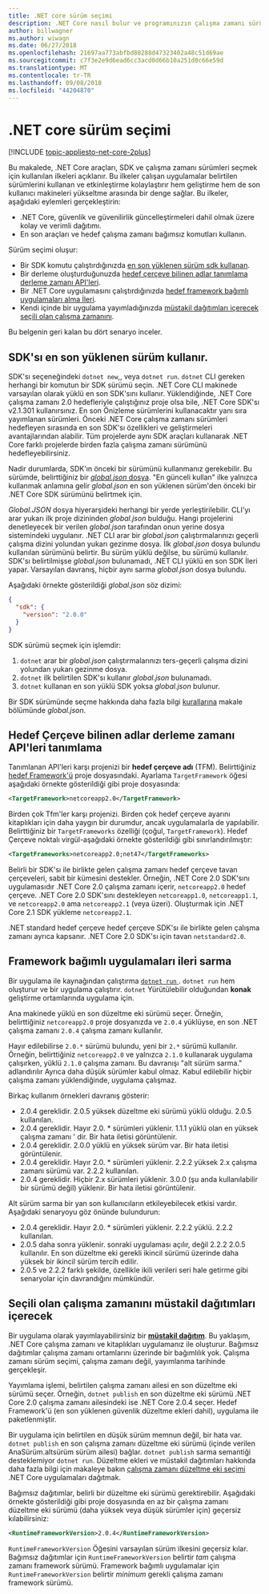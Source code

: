 ```yaml
---
title: .NET core sürüm seçimi
description: .NET Core nasıl bulur ve programınızın çalışma zamanı sürümleri seçer öğrenin.
author: billwagner
ms.author: wiwagn
ms.date: 06/27/2018
ms.openlocfilehash: 21697aa773abfbd88288d47323402a48c51d69ae
ms.sourcegitcommit: c7f3e2e9d6ead6cc3acd0d66b10a251d0c66e59d
ms.translationtype: MT
ms.contentlocale: tr-TR
ms.lasthandoff: 09/08/2018
ms.locfileid: "44204870"
---
```

# <a name="net-core-version-selection"></a>.NET core sürüm seçimi

[!INCLUDE [topic-appliesto-net-core-2plus](../../../includes/topic-appliesto-net-core-2plus.md)]

Bu makalede, .NET Core araçları, SDK ve çalışma zamanı sürümleri seçmek için kullanılan ilkeleri açıklanır. Bu ilkeler çalışan uygulamalar belirtilen sürümlerini kullanan ve etkinleştirme kolaylaştırır hem geliştirme hem de son kullanıcı makineleri yükseltme arasında bir denge sağlar. Bu ilkeler, aşağıdaki eylemleri gerçekleştirin:

- .NET Core, güvenlik ve güvenilirlik güncelleştirmeleri dahil olmak üzere kolay ve verimli dağıtımı.
- En son araçları ve hedef çalışma zamanı bağımsız komutları kullanın.

Sürüm seçimi oluşur:

- Bir SDK komutu çalıştırdığınızda [en son yüklenen sürüm sdk kullanan](#the-sdk-uses-the-latest-installed-version).
- Bir derleme oluşturduğunuzda [hedef çerçeve bilinen adlar tanımlama derleme zamanı API'leri](#target-framework-monikers-define-build-time-apis).
- Bir .NET Core uygulamasını çalıştırdığınızda [hedef framework bağımlı uygulamaları alma İleri](#framework-dependent-apps-roll-forward).
- Kendi içinde bir uygulama yayımladığınızda [müstakil dağıtımları içerecek seçili olan çalışma zamanını](#self-contained-deployments-include-the-selected-runtime).

Bu belgenin geri kalan bu dört senaryo inceler.

## <a name="the-sdk-uses-the-latest-installed-version"></a>SDK'sı en son yüklenen sürüm kullanır.

SDK'sı seçeneğindeki `dotnet new`,, veya `dotnet run`. `dotnet` CLI gereken herhangi bir komutun bir SDK sürümü seçin. .NET Core CLI makinede varsayılan olarak yüklü en son SDK'sını kullanır. Yüklendiğinde, .NET Core çalışma zamanı 2.0 hedefleriyle çalıştığınız proje olsa bile, .NET Core SDK'sı v2.1.301 kullanırsınız. En son Önizleme sürümlerini kullanacaktır yanı sıra yayımlanan sürümleri. Önceki .NET Core çalışma zamanı sürümleri hedefleyen sırasında en son SDK'sı özellikleri ve geliştirmeleri avantajlarından alabilir. Tüm projelerde aynı SDK araçları kullanarak .NET Core farklı projelerde birden fazla çalışma zamanı sürümünü hedefleyebilirsiniz.

Nadir durumlarda, SDK'ın önceki bir sürümünü kullanmanız gerekebilir. Bu sürümde, belirttiğiniz bir [ *global.json* dosya](../tools/global-json.md). "En günceli kullan" ilke yalnızca kullanmak anlamına gelir *global.json* en son yüklenen sürüm'den önceki bir .NET Core SDK sürümünü belirtmek için.

*Global.JSON* dosya hiyerarşideki herhangi bir yerde yerleştirilebilir. CLI'yı arar yukarı ilk proje dizininden *global.json* bulduğu. Hangi projelerini denetleyecek bir verilen *global.json* tarafından onun yerine dosya sistemindeki uygulanır. .NET CLI arar bir *global.json* çalıştırmalarınızı geçerli çalışma dizini yolundan yukarı gezinme dosya. İlk *global.json* dosya bulundu kullanılan sürümünü belirtir. Bu sürüm yüklü değilse, bu sürümü kullanılır. SDK'sı belirtilmişse *global.json* bulunamadı, .NET CLI yüklü en son SDK İleri yapar. Varsayılan davranış, hiçbir aynı sarma *global.json* dosya bulundu.

Aşağıdaki örnekte gösterildiği *global.json* söz dizimi:

``` json
{
  "sdk": {
    "version": "2.0.0"
  }
}
```

SDK sürümü seçmek için işlemdir:

1. `dotnet` arar bir *global.json* çalıştırmalarınızı ters-geçerli çalışma dizini yolundan yukarı gezinme dosya.
1. `dotnet` ilk belirtilen SDK'sı kullanır *global.json* bulunamadı.
1. `dotnet` kullanan en son yüklü SDK yoksa *global.json* bulunur.

Bir SDK sürümünde seçme hakkında daha fazla bilgi [kurallarına](../tools/global-json.md#matching-rules) makale bölümünde *global.json*.

## <a name="target-framework-monikers-define-build-time-apis"></a>Hedef Çerçeve bilinen adlar derleme zamanı API'leri tanımlama

Tanımlanan API'leri karşı projenizi bir **hedef çerçeve adı** (TFM). Belirttiğiniz [hedef Framework'ü](../../standard/frameworks.md) proje dosyasındaki. Ayarlama `TargetFramework` öğesi aşağıdaki örnekte gösterildiği gibi proje dosyasında:

``` xml
<TargetFramework>netcoreapp2.0</TargetFramework>
```

Birden çok Tfm'ler karşı projenizi. Birden çok hedef çerçeve ayarını kitaplıkları için daha yaygın bir durumdur, ancak uygulamalarla de yapılabilir. Belirttiğiniz bir `TargetFrameworks` özelliği (çoğul, `TargetFramework`). Hedef Çerçeve noktalı virgül-aşağıdaki örnekte gösterildiği gibi sınırlandırılmıştır:

``` xml
<TargetFrameworks>netcoreapp2.0;net47</TargetFrameworks>
```

Belirli bir SDK'sı ile birlikte gelen çalışma zamanı hedef çerçeve tavan çerçeveleri, sabit bir kümesini destekler. Örneğin, .NET Core 2.0 SDK'sını uygulamasıdır .NET Core 2.0 çalışma zamanı içerir, `netcoreapp2.0` hedef çerçeve. .NET Core 2.0 SDK'sını destekleyen `netcoreapp1.0`, `netcoreapp1.1`, ve `netcoreapp2.0` ama `netcoreapp2.1` (veya üzeri). Oluşturmak için .NET Core 2.1 SDK yükleme `netcoreapp2.1`.

.NET standard hedef çerçeve hedef çerçeve SDK'sı ile birlikte gelen çalışma zamanı ayrıca kapsanır. .NET Core 2.0 SDK'sı için tavan `netstandard2.0`.

## <a name="framework-dependent-apps-roll-forward"></a>Framework bağımlı uygulamaları ileri sarma

Bir uygulama ile kaynağından çalıştırma [ `dotnet run` ](../tools/dotnet-run.md). `dotnet run` hem oluşturur ve bir uygulama çalıştırır. `dotnet` Yürütülebilir olduğundan **konak** geliştirme ortamlarında uygulama için.

Ana makinede yüklü en son düzeltme eki sürümü seçer. Örneğin, belirttiğiniz `netcoreapp2.0` proje dosyanızda ve `2.0.4` yüklüyse, en son .NET çalışma zamanı `2.0.4` çalışma zamanı kullanılır.

Hayır edilebilirse `2.0.*` sürümü bulundu, yeni bir `2.*` sürümü kullanılır. Örneğin, belirttiğiniz `netcoreapp2.0` ve yalnızca `2.1.0` kullanarak uygulama çalışırken, yüklü `2.1.0` çalışma zamanı. Bu davranışı "alt sürüm sarma." adlandırılır Ayrıca daha düşük sürümler kabul olmaz. Kabul edilebilir hiçbir çalışma zamanı yüklendiğinde, uygulama çalışmaz.

Birkaç kullanım örnekleri davranış gösterir:

- 2.0.4 gereklidir. 2.0.5 yüksek düzeltme eki sürümü yüklü olduğu. 2.0.5 kullanılan.
- 2.0.4 gereklidir. Hayır 2.0. * sürümleri yüklenir. 1.1.1 yüklü olan en yüksek çalışma zamanı ' dir. Bir hata iletisi görüntülenir.
- 2.0.4 gereklidir. 2.0.0 yüklü en yüksek sürüm var. Bir hata iletisi görüntülenir.
- 2.0.4 gereklidir. Hayır 2.0. * sürümleri yüklenir. 2.2.2 yüksek 2.x çalışma zamanı sürümü var. 2.2.2 kullanılan.
- 2.0.4 gereklidir. Hiçbir 2.x sürümleri yüklenir. 3.0.0 (şu anda kullanılabilir bir sürümü değil) yüklenir. Bir hata iletisi görüntülenir.

Alt sürüm sarma bir yan son kullanıcıların etkileyebilecek etkisi vardır. Aşağıdaki senaryoyu göz önünde bulundurun:

- 2.0.4 gereklidir. Hayır 2.0. * sürümleri yüklenir. 2.2.2 yüklü. 2.2.2 kullanılan.
- 2.0.5 daha sonra yüklenir. sonraki uygulaması açılır, değil 2.2.2 2.0.5 kullanılır. En son düzeltme eki gerekli ikincil sürümü üzerinde daha yüksek bir ikincil sürüm tercih edilir.
- 2.0.5 ve 2.2.2 farklı şekilde, özellikle ikili verileri seri hale getirme gibi senaryolar için davrandığını mümkündür.

## <a name="self-contained-deployments-include-the-selected-runtime"></a>Seçili olan çalışma zamanını müstakil dağıtımları içerecek

Bir uygulama olarak yayımlayabilirsiniz bir [ **müstakil dağıtım**](../deploying/index.md#self-contained-deployments-scd). Bu yaklaşım, .NET Core çalışma zamanı ve kitaplıkları uygulamanız ile oluşturur. Bağımsız dağıtımlar çalışma zamanı ortamlarını üzerinde bir bağımlılık yok. Çalışma zamanı sürüm seçimi, çalışma zamanı değil, yayımlanma tarihinde gerçekleşir.

Yayımlama işlemi, belirtilen çalışma zamanı ailesi en son düzeltme eki sürümü seçer. Örneğin, `dotnet publish` en son düzeltme eki sürümü .NET Core 2.0 çalışma zamanı ailesindeki ise .NET Core 2.0.4 seçer. Hedef Framework'ü (en son yüklenen güvenlik düzeltme ekleri dahil), uygulama ile paketlenmiştir.

Bir uygulama için belirtilen en düşük sürüm memnun değil, bir hata var. `dotnet publish` en son çalışma zamanı düzeltme eki sürümü (içinde verilen AnaSürüm.altsürüm sürüm ailesi) bağlar. `dotnet publish` sarma semantiği desteklemiyor `dotnet run`. Düzeltme ekleri ve müstakil dağıtımları hakkında daha fazla bilgi için makaleye bakın [çalışma zamanı düzeltme eki seçimi](../deploying/runtime-patch-selection.md) .NET Core uygulamaları dağıtmak.

Bağımsız dağıtımlar, belirli bir düzeltme eki sürümü gerektirebilir. Aşağıdaki örnekte gösterildiği gibi proje dosyasında en az bir çalışma zamanı düzeltme eki sürümü (daha yüksek veya düşük sürümler için) geçersiz kılabilirsiniz:

``` xml
<RuntimeFrameworkVersion>2.0.4</RuntimeFrameworkVersion>
```

`RuntimeFrameworkVersion` Öğesini varsayılan sürüm ilkesini geçersiz kılar. Bağımsız dağıtımlar için `RuntimeFrameworkVersion` belirtir *tam* çalışma zamanı framework sürümü. Framework bağımlı uygulamalar için `RuntimeFrameworkVersion` belirtir *minimum* gerekli çalışma zamanı framework sürümü.
